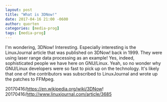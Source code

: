 ```yaml
---
layout: post
title: "What is 3DNow!"
date: 2017-04-16 21:00 -0600
author: quorten
categories: [media-prog]
tags: [media-prog]
---
```


I'm wondering, 3DNow!  Interesting.  Especially interesting is the
LinuxJournal article that was published on 3DNow! back in 1999.  They
were using laser range data processing as an example!  Yes, indeed,
sophisticated people we have here on GNU/Linux.  Yeah, so no wonder
why GNU/Linux developers were so fast to pick up on the technology.
It's likely that one of the contributors was subscribed to
LinuxJournal and wrote up the patches to FFMpeg.

20170416/https://en.wikipedia.org/wiki/3DNow!
20170416/http://www.linuxjournal.com/article/3685
